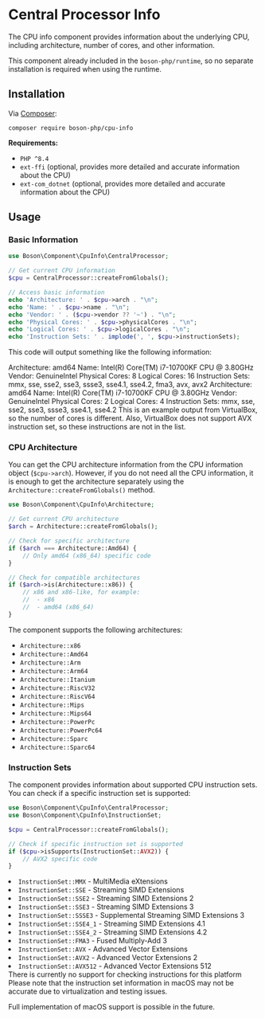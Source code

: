 # Central Processor Info

<show-structure for="chapter" depth="2"/>

The CPU info component provides information about the underlying CPU, 
including architecture, number of cores, and other information.

<note>
This component already included in the <code>boson-php/runtime</code>, 
so no separate installation is required when using the runtime.
</note>


## Installation

<tldr>
    <p>
        Via <a href="https://getcomposer.org/doc/01-basic-usage.md#installing-dependencies">Composer</a>:
    </p>
    <p>
        <code lang="bash">composer require boson-php/cpu-info</code>
    </p>
</tldr>

**Requirements:**

* `PHP ^8.4`
* `ext-ffi` (optional, provides more detailed and accurate information about the CPU)
* `ext-com_dotnet` (optional, provides more detailed and accurate information about the CPU)


## Usage

### Basic Information

```php
use Boson\Component\CpuInfo\CentralProcessor;

// Get current CPU information
$cpu = CentralProcessor::createFromGlobals();

// Access basic information
echo 'Architecture: ' . $cpu->arch . "\n";
echo 'Name: ' . $cpu->name . "\n";
echo 'Vendor: ' . ($cpu->vendor ?? '~') . "\n";
echo 'Physical Cores: ' . $cpu->physicalCores . "\n";
echo 'Logical Cores: ' . $cpu->logicalCores . "\n";
echo 'Instruction Sets: ' . implode(', ', $cpu->instructionSets);
```

This code will output something like the following information:

<tabs>
    <tab title="Windows / x86_64">
        <code-block>
        Architecture: amd64
        Name: Intel(R) Core(TM) i7-10700KF CPU @ 3.80GHz
        Vendor: GenuineIntel
        Physical Cores: 8
        Logical Cores: 16
        Instruction Sets: mmx, sse, sse2, sse3, ssse3, sse4.1, sse4.2, fma3, avx, avx2
        </code-block>
    </tab>
    <tab title="Linux / x86_64">
        <code-block>
        Architecture: amd64
        Name: Intel(R) Core(TM) i7-10700KF CPU @ 3.80GHz
        Vendor: GenuineIntel
        Physical Cores: 2
        Logical Cores: 4
        Instruction Sets: mmx, sse, sse2, sse3, ssse3, sse4.1, sse4.2
        </code-block>
        <note>This is an example output from VirtualBox, so the number of cores is 
        different. Also, VirtualBox does not support AVX instruction set, so 
        these instructions are not in the list.</note>
    </tab>
</tabs>

### CPU Architecture

You can get the CPU architecture information from the CPU information 
object (`$cpu->arch`). However, if you do not need all the CPU information, 
it is enough to get the architecture separately using the 
`Architecture::createFromGlobals()` method.

```php
use Boson\Component\CpuInfo\Architecture;

// Get current CPU architecture
$arch = Architecture::createFromGlobals();

// Check for specific architecture
if ($arch === Architecture::Amd64) {
    // Only amd64 (x86_64) specific code
}

// Check for сompatible architectures
if ($arch->is(Architecture::x86)) {
    // x86 and x86-like, for example:
    //  - x86
    //  - amd64 (x86_64)
}
```

The component supports the following architectures:
- `Architecture::x86`
- `Architecture::Amd64`
- `Architecture::Arm`
- `Architecture::Arm64`
- `Architecture::Itanium`
- `Architecture::RiscV32` 
- `Architecture::RiscV64`
- `Architecture::Mips`
- `Architecture::Mips64`
- `Architecture::PowerPc`
- `Architecture::PowerPc64`
- `Architecture::Sparc`
- `Architecture::Sparc64`

### Instruction Sets

<secondary-label ref="macos-limitations"/>

The component provides information about supported CPU instruction sets. 
You can check if a specific instruction set is supported:

```php
use Boson\Component\CpuInfo\CentralProcessor;
use Boson\Component\CpuInfo\InstructionSet;

$cpu = CentralProcessor::createFromGlobals();

// Check if specific instruction set is supported
if ($cpu->isSupports(InstructionSet::AVX2)) {
    // AVX2 specific code
}
```

<tabs>
    <tab title="x86 / amd64 (x86_64)">
        <list>
        <li><code>InstructionSet::MMX</code> - MultiMedia eXtensions</li>
        <li><code>InstructionSet::SSE</code> - Streaming SIMD Extensions</li>
        <li><code>InstructionSet::SSE2</code> - Streaming SIMD Extensions 2</li>
        <li><code>InstructionSet::SSE3</code> - Streaming SIMD Extensions 3</li>
        <li><code>InstructionSet::SSSE3</code> - Supplemental Streaming SIMD Extensions 3</li>
        <li><code>InstructionSet::SSE4_1</code> - Streaming SIMD Extensions 4.1</li>
        <li><code>InstructionSet::SSE4_2</code> - Streaming SIMD Extensions 4.2</li>
        <li><code>InstructionSet::FMA3</code> - Fused Multiply-Add 3</li>
        <li><code>InstructionSet::AVX</code> - Advanced Vector Extensions</li>
        <li><code>InstructionSet::AVX2</code> - Advanced Vector Extensions 2</li>
        <li><code>InstructionSet::AVX512</code> - Advanced Vector Extensions 512</li>
        </list>
    </tab>
    <tab title="arm / arm64 (aarch64)">
        There is currently no support for checking instructions for this platform
    </tab>
</tabs>

<tabs>
<tab title="MacOS">
<warning>
Please note that the instruction set information in macOS may not be 
accurate due to virtualization and testing issues.

Full implementation of macOS support is possible in the future.
</warning>
</tab>
</tabs>
